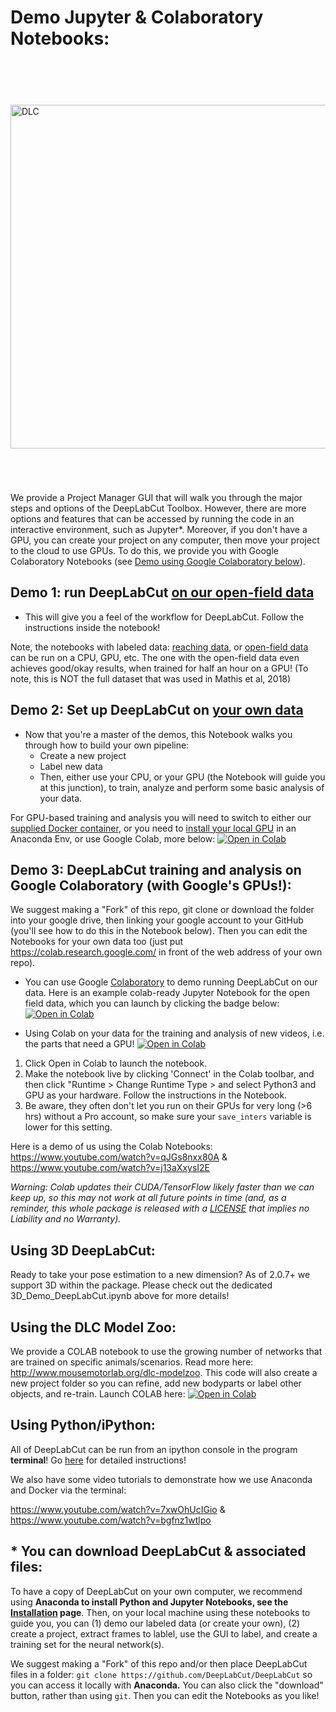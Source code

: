 # Demo Jupyter & Colaboratory Notebooks:

<img src="https://images.squarespace-cdn.com/content/v1/57f6d51c9f74566f55ecf271/1572293604382-W6BWA63LZ9J8R7N0QEA5/ke17ZwdGBToddI8pDm48kIw6YkRUEyoge4858uAJfaMUqsxRUqqbr1mOJYKfIPR7LoDQ9mXPOjoJoqy81S2I8N_N4V1vUb5AoIIIbLZhVYwL8IeDg6_3B-BRuF4nNrNcQkVuAT7tdErd0wQFEGFSnH9wUPiI8bGoX-EQadkbLIJwhzjIpw393-uEwSKO7VZIL9gN_Sb5I_dLwvWryjeCJg/dlc_overview-01.png?format=1000w" width="550" title="DLC" alt="DLC" align="right" vspace = "70">

We provide a Project Manager GUI that will walk you through the major steps and options of the DeepLabCut Toolbox. However, there are more options and features that can be accessed by running the code in an interactive environment, such as Jupyter*. Moreover, if you don't have a GPU, you can create your project on any computer, then move your project to the cloud to use GPUs. To do this, we provide you with Google Colaboratory Notebooks (see [Demo using Google Colaboratory below](/examples#demo-deeplabcut-training-and-analysis-on-google-colaboratory-with-googles-gpus)).


## Demo 1: run DeepLabCut [on our open-field data](JUPYTER/Demo_labeledexample_Openfield.ipynb)
 - This will give you a feel of the workflow for DeepLabCut. Follow the instructions inside the notebook!

Note, the notebooks with labeled data: [reaching data](Demo_labeledexample_MouseReaching.ipynb), or [open-field data](Demo_labeledexample_Openfield.ipynb) can be run on a CPU, GPU, etc. The one with the open-field data even achieves good/okay results, when trained for half an hour on a GPU! (To note, this is NOT the full dataset that was used in Mathis et al, 2018)

## Demo 2: Set up DeepLabCut on [your own data](JUPYTER/Demo_yourowndata.ipynb)
- Now that you're a master of the demos, this Notebook walks you through how to build your own pipeline:
  - Create a new project
  - Label new data
  - Then, either use your CPU, or your GPU (the Notebook will guide you at this junction), to train, analyze and perform some basic analysis of your data.

For GPU-based training and analysis you will need to switch to either our [supplied Docker container](https://deeplabcut.github.io/DeepLabCut/docs/docker.html), or you need to [install your local GPU](https://deeplabcut.github.io/DeepLabCut/docs/recipes/installTips.html?highlight=gpu#how-to-confirm-that-your-gpu-is-being-used-by-deeplabcut) in an Anaconda Env, or use Google Colab, more below: [![Open in Colab](https://colab.research.google.com/assets/colab-badge.svg)](https://colab.research.google.com/github/DeepLabCut/DeepLabCut/blob/master/examples/COLAB_YOURDATA_TrainNetwork_VideoAnalysis.ipynb)

## Demo 3: DeepLabCut training and analysis on Google Colaboratory (with Google's GPUs!):

We suggest making a "Fork" of this repo, git clone or download the folder into your google drive, then linking your google account to your GitHub (you'll see how to do this in the Notebook below). Then you can edit the Notebooks for your own data too (just put https://colab.research.google.com/ in front of the web address of your own repo).

- You can use Google [Colaboratory](https://colab.research.google.com) to demo running DeepLabCut on our data. Here is an example colab-ready Jupyter Notebook for the open field data, which you can launch by clicking the badge below: [![Open in Colab](https://colab.research.google.com/assets/colab-badge.svg)](https://colab.research.google.com/github/DeepLabCut/DeepLabCut/blob/master/examples/COLAB_DEMO_mouse_openfield.ipynb)

- Using Colab on your data for the training and analysis of new videos, i.e. the parts that need a GPU!
[![Open in Colab](https://colab.research.google.com/assets/colab-badge.svg)](https://colab.research.google.com/github/DeepLabCut/DeepLabCut/blob/master/examples/COLAB_YOURDATA_TrainNetwork_VideoAnalysis.ipynb)

1. Click Open in Colab to launch the notebook.
2. Make the notebook live by clicking 'Connect' in the Colab toolbar, and then click "Runtime > Change Runtime Type > and select Python3 and GPU as your hardware. Follow the instructions in the Notebook.
3. Be aware, they often don't let you run on their GPUs for very long (>6 hrs) without a Pro account, so make sure your ``save_inters`` variable is lower for this setting.

Here is a demo of us using the Colab Notebooks: https://www.youtube.com/watch?v=qJGs8nxx80A & https://www.youtube.com/watch?v=j13aXxysI2E


*Warning: Colab updates their CUDA/TensorFlow likely faster than we can keep up, so this may not work at all future points in time (and, as a reminder, this whole package is released with a [LICENSE](/LICENSE) that implies no Liability and no Warranty).*

## Using 3D DeepLabCut:

Ready to take your pose estimation to a new dimension? As of 2.0.7+ we support 3D within the package. Please check out the dedicated 3D_Demo_DeepLabCut.ipynb above for more details!

## Using the DLC Model Zoo:

We provide a COLAB notebook to use the growing number of networks that are trained on specific animals/scenarios. Read more here: http://www.mousemotorlab.org/dlc-modelzoo. This code will also create a new project folder so you can refine, add new bodyparts or label other objects, and re-train. Launch COLAB here: [![Open in Colab](https://colab.research.google.com/assets/colab-badge.svg)](https://colab.research.google.com/github/DeepLabCut/DeepLabCut/blob/master/examples/COLAB_DLC_ModelZoo.ipynb)

## Using Python/iPython:

All of DeepLabCut can be run from an ipython console in the program **terminal**! Go [here](/docs/UseOverviewGuide.md) for detailed instructions!

We also have some video tutorials to demonstrate how we use Anaconda and Docker via the terminal:

 https://www.youtube.com/watch?v=7xwOhUcIGio &  https://www.youtube.com/watch?v=bgfnz1wtlpo


## * You can download DeepLabCut & associated files:

To have a copy of DeepLabCut on your own computer, we recommend using **Anaconda to install Python and Jupyter Notebooks, see the [Installation](/docs/installation.md) page**. Then, on your local machine using these notebooks to guide you, you can (1) demo our labeled data (or create your own), (2) create a project, extract frames to lablel, use the GUI to label, and create a training set for the neural network(s).

We suggest making a "Fork" of this repo and/or then place DeepLabCut files in a folder:
``git clone https://github.com/DeepLabCut/DeepLabCut``
so you can access it locally with **Anaconda.** You can also click the "download" button, rather than using ``git``. Then you can edit the Notebooks as you like!

